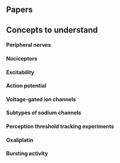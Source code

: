 ## Papers 


## Concepts to understand 

#### Peripheral nerves
#### Nociceptors
#### Excitability
#### Action potential 
#### Voltage-gated ion channels
#### Subtypes of sodium channels
#### Perception threshold tracking experiments 
#### Oxaliplatin
#### Bursting activity
